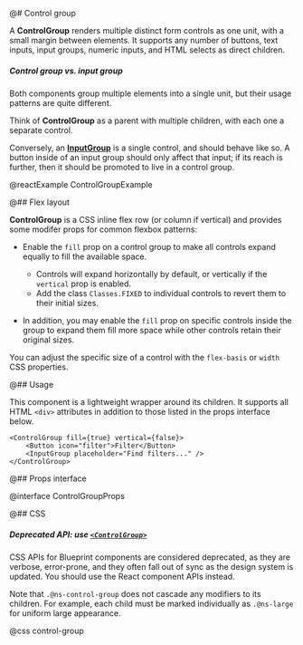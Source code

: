 @# Control group

A **ControlGroup** renders multiple distinct form controls as one unit, with a small margin between elements. It
supports any number of buttons, text inputs, input groups, numeric inputs, and HTML selects as direct children.

<div class="@ns-callout @ns-intent-success @ns-icon-comparison @ns-callout-has-body-content">
    <h5 class="@ns-heading">Control group vs. input group</h5>

Both components group multiple elements into a single unit, but their usage patterns are quite different.

Think of **ControlGroup** as a parent with multiple children, with each one a separate control.

Conversely, an [**InputGroup**](#core/components/input-group) is a single control, and should behave like
so. A button inside of an input group should only affect that input; if its reach is further, then it should be
promoted to live in a control group.

</div>

@reactExample ControlGroupExample

@## Flex layout

**ControlGroup** is a CSS inline flex row (or column if vertical) and provides some modifer props for common flexbox
patterns:

-   Enable the `fill` prop on a control group to make all controls expand equally to fill the available space.

    -   Controls will expand horizontally by default, or vertically if the `vertical` prop is enabled.
    -   Add the class `Classes.FIXED` to individual controls to revert them to their initial sizes.

-   In addition, you may enable the `fill` prop on specific controls inside the group to expand them fill more space while
    other controls retain their original sizes.

You can adjust the specific size of a control with the `flex-basis` or `width` CSS properties.

@## Usage

This component is a lightweight wrapper around its children. It supports all HTML `<div>` attributes in addition to
those listed in the props interface below.

```tsx
<ControlGroup fill={true} vertical={false}>
    <Button icon="filter">Filter</Button>
    <InputGroup placeholder="Find filters..." />
</ControlGroup>
```

@## Props interface

@interface ControlGroupProps

@## CSS

<div class="@ns-callout @ns-intent-warning @ns-icon-warning-sign @ns-callout-has-body-content">
    <h5 class="@ns-heading">

Deprecated API: use [`<ControlGroup>`](#core/components/control-group)

</h5>

CSS APIs for Blueprint components are considered deprecated, as they are verbose, error-prone, and they
often fall out of sync as the design system is updated. You should use the React component APIs instead.

</div>

Note that `.@ns-control-group` does not cascade any modifiers to its children. For example, each
child must be marked individually as `.@ns-large` for uniform large appearance.

@css control-group
